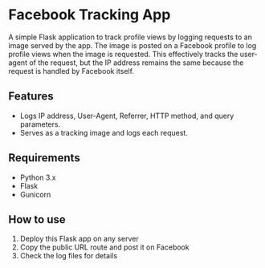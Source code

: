 # Facebook Tracking App

A simple Flask application to track profile views by logging requests to an image served by the app. The image is posted on a Facebook profile to log profile views when the image is requested. This effectively tracks the user-agent of the request, but the IP address remains the same because the request is handled by Facebook itself.

## Features

- Logs IP address, User-Agent, Referrer, HTTP method, and query parameters.
- Serves as a tracking image and logs each request.

## Requirements

- Python 3.x
- Flask
- Gunicorn

## How to use

1. Deploy this Flask app on any server
2. Copy the public URL route and post it on Facebook
3. Check the log files for details
